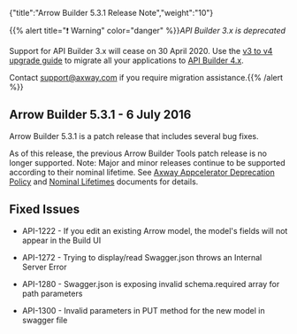 {"title":"Arrow Builder 5.3.1 Release Note","weight":"10"}

{{% alert title="❗️ Warning" color="danger" %}}*API Builder 3.x is deprecated*

Support for API Builder 3.x will cease on 30 April 2020. Use the [v3 to v4 upgrade guide](https://docs.axway.com/bundle/API_Builder_4x_allOS_en/page/api_builder_v3_to_v4_upgrade_guide.html) to migrate all your applications to [API Builder 4.x](https://docs.axway.com/bundle/API_Builder_4x_allOS_en/page/api_builder_getting_started_guide.html).

Contact [support@axway.com](mailto:support@axway.com) if you require migration assistance.{{% /alert %}}

## Arrow Builder 5.3.1 - 6 July 2016

Arrow Builder 5.3.1 is a patch release that includes several bug fixes.

As of this release, the previous Arrow Builder Tools patch release is no longer supported. Note: Major and minor releases continue to be supported according to their nominal lifetime. See [Axway Appcelerator Deprecation Policy](/docs/appc/AMPLIFY_Appcelerator_Services_Overview/Axway_Appcelerator_Deprecation_Policy/) and [Nominal Lifetimes](/docs/appc/AMPLIFY_Appcelerator_Services_Overview/Axway_Appcelerator_Product_Lifecycle/#nominal-lifetimes) documents for details.

## Fixed Issues

* API-1222 - If you edit an existing Arrow model, the model's fields will not appear in the Build UI

* API-1272 - Trying to display/read Swagger.json throws an Internal Server Error

* API-1280 - Swagger.json is exposing invalid schema.required array for path parameters

* API-1300 - Invalid parameters in PUT method for the new model in swagger file
